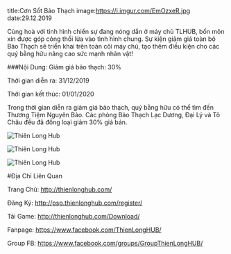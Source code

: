 title:Cơn Sốt Bảo Thạch
image:https://i.imgur.com/EmOzxeR.jpg
date:29.12.2019

Cùng hoà với tình hình chiến sự đang nóng dần ở máy chủ TLHUB, bổn môn xin được góp công thổi lửa vào tình hình chung.
Sự kiện giảm giá toàn bộ Bảo Thạch sẽ triển khai trên toàn cõi máy chủ, tạo thêm điều kiện cho các quý bằng hữu nâng cao sức mạnh nhân vật!

###Nội Dung:
Giảm giá bảo thạch: 30%

Thời gian diễn ra: 31/12/2019

Thời gian kết thúc: 01/01/2020

Trong thời gian diễn ra giảm giá bảo thạch, quý bằng hữu có thể tìm đến Thương Tiệm Nguyên Bảo.
Các phòng Bảo Thạch Lạc Dương, Đại Lý và Tô Châu đều đã đồng loại giảm 30% giá bán.

![Thiên Long Hub](https://i.imgur.com/hkwAuic.png)

![Thiên Long Hub](https://i.imgur.com/tXaUDBt.png)

![Thiên Long Hub](https://i.imgur.com/BPWaMZh.png)


#Địa Chỉ Liên Quan

Trang Chủ: http://thienlonghub.com/

Đăng Ký: http://psp.thienlonghub.com/register/

Tải Game: http://thienlonghub.com/Download/

Fanpage: https://www.facebook.com/ThienLongHUB/

Group FB: https://www.facebook.com/groups/GroupThienLongHUB/
